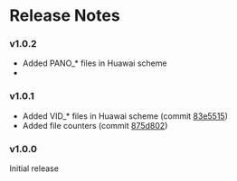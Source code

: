 # Release Notes



### v1.0.2

- Added PANO_* files in Huawai scheme
- 



### v1.0.1

- Added VID_* files in Huawai scheme (commit [83e5515](83e5515bcee712595b53a225e7339f2e488d1cb0))
- Added file counters (commit [875d802](875d802a51892b19c8a1e2bbda8eeb77ad9548e8))



### v1.0.0

Initial release
